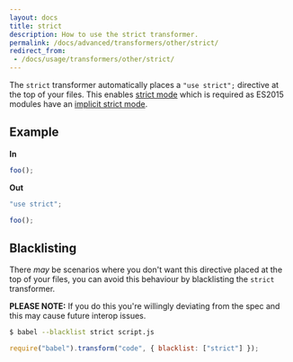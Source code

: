 ```yaml
---
layout: docs
title: strict
description: How to use the strict transformer.
permalink: /docs/advanced/transformers/other/strict/
redirect_from:
 - /docs/usage/transformers/other/strict/
---
```


The `strict` transformer automatically places a `"use strict";` directive at the top of your
files. This enables [strict mode](https://developer.mozilla.org/en-US/docs/Web/JavaScript/Reference/Strict_mode)
which is required as ES2015 modules have an [implicit strict mode](https://people.mozilla.org/~jorendorff/es6-draft.html#sec-module-semantics-static-semantics-isstrict).

## Example

**In**

```javascript
foo();
```

**Out**

```javascript
"use strict";

foo();
```

## Blacklisting

There *may* be scenarios where you don't want this directive placed at the top of your files, you
can avoid this behaviour by blacklisting the `strict` transformer.

**PLEASE NOTE:** If you do this you're willingly deviating from the spec and this may cause future
interop issues.

```sh
$ babel --blacklist strict script.js
```

```javascript
require("babel").transform("code", { blacklist: ["strict"] });
```
